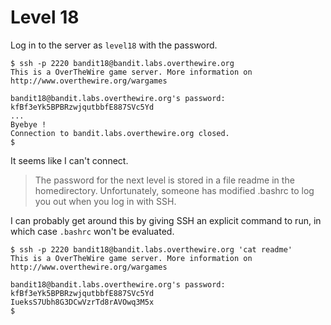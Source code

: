 # Level 18

Log in to the server as `level18` with the password.

    $ ssh -p 2220 bandit18@bandit.labs.overthewire.org
    This is a OverTheWire game server. More information on http://www.overthewire.org/wargames

    bandit18@bandit.labs.overthewire.org's password: kfBf3eYk5BPBRzwjqutbbfE887SVc5Yd
    ...
    Byebye !
    Connection to bandit.labs.overthewire.org closed.
    $

It seems like I can't connect.

> The password for the next level is stored in a file readme in the
> homedirectory. Unfortunately, someone has modified .bashrc to log you out
> when you log in with SSH.

I can probably get around this by giving SSH an explicit command to run, in
which case `.bashrc` won't be evaluated.

    $ ssh -p 2220 bandit18@bandit.labs.overthewire.org 'cat readme'
    This is a OverTheWire game server. More information on http://www.overthewire.org/wargames

    bandit18@bandit.labs.overthewire.org's password: kfBf3eYk5BPBRzwjqutbbfE887SVc5Yd
    IueksS7Ubh8G3DCwVzrTd8rAVOwq3M5x
    $

